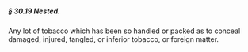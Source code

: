 ##### § 30.19 Nested. #####

Any lot of tobacco which has been so handled or packed as to conceal damaged, injured, tangled, or inferior tobacco, or foreign matter.